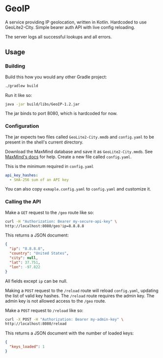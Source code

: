 # GeoIP

A service providing IP geolocation, written in Kotlin. Hardcoded to use GeoLite2-City. Simple bearer auth API with live config reloading.

The server logs all successful lookups and all errors.

## Usage

### Building

Build this how you would any other Gradle project:
```bash
./gradlew build
```
Run it like so:
```bash
java -jar build/libs/GeoIP-1.2.jar
```
The jar binds to port 8080, which is hardcoded for now.

### Configuration

The jar expects two files called `GeoLite2-City.mmdb` and `config.yaml` to be present in the shell's current directory.

Download the MaxMind database and save it as `GeoLite2-City.mmdb`. See [MaxMind's docs](https://dev.maxmind.com/geoip/updating-databases/) for help. Create a new file called `config.yaml`.

This is the minimum required in `config.yaml`
```yaml
api_key_hashes:
  - SHA-256 sum of an API key
```

You can also copy `exmaple.config.yaml` to `config.yaml` and customize it.

### Calling the API

Make a `GET` request to the `/geo` route like so:
```bash
curl -H "Authorization: Bearer my-secure-api-key" \
http://localhost:8080/geo?ip=8.8.8.8
```
This returns a JSON document:
```json
{
  "ip": "8.8.8.8",
  "country": "United States",
  "city": null,
  "lat": 37.751,
  "lon": -97.822
}
```
All fields except `ip` can be null.

Making a `POST` request to the `/reload` route will reload `config.yaml`, updating the list of valid key hashes. The `/reload` route requires the admin key. The admin key is not allowed access to the `/geo` route.

Make a `POST` request to `/reload` like so:
```bash
curl -X POST -H "Authorization: Bearer my-admin-key" \
http://localhost:8080/reload
```

This returns a JSON document with the number of loaded keys:
```json
{
  "keys_loaded": 1
}

```
